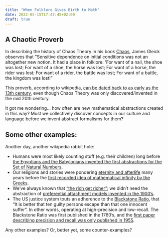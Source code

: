 ```yaml
---
title: "When Folklore Gives Birth to Math"
date: 2022-05-15T17:47:45+02:00
draft: true
---
```


## A Chaotic Proverb
In describing the history of Chaos Theory in his book [Chaos](https://www.amazon.com/Chaos-Making-Science-James-Gleick/dp/0143113453), James Gleick observes that "Sensitive dependence on initial conditions was not an altogether new notion. It had a place in folklore: 'For want of a nail, the shoe was lost; For want of a shoe, the horse was lost; For want of a horse, the rider was lost; For want of a rider, the battle was lost; For want of a battle, the kingdom was lost!”

This proverb, according to wikipedia, [can be dated back to as early as the 13th century](https://en.wikipedia.org/wiki/For_Want_of_a_Nail), even though Chaos Theory was only discovered/invented in the mid 20th century.

It got me wondering... how often are new mathematical abstractions created in this way? Must we collectively discover concepts in our culture and language before we invent abstract formalisms for them?

## Some other examples:
Another day, another wikipedia rabbit hole:
* Humans were most likely counting stuff (e.g. their children) long before [the Egyptians and the Babylonians invented the first abstractions for the Set of Natural Numbers](https://en.wikipedia.org/wiki/Natural_number#Ancient_roots).
* Our religions and stories were pondering [eternity and afterlife](https://en.wikipedia.org/wiki/Heaven) many years before the [first recorded idea of mathematical infinity by the Greeks](https://en.wikipedia.org/wiki/Infinity#History).
* We’ve always known that [“the rich get richer”](https://en.wikipedia.org/wiki/The_rich_get_richer_and_the_poor_get_poorer); we didn’t need the abstraction of [preferential attachment models invented in the 1900’s](https://en.wikipedia.org/wiki/Preferential_attachment#History).
* The US justice system touts an adherence to the [Blackstone Ratio](https://en.wikipedia.org/wiki/Blackstone%27s_ratio), that “It is better that ten guilty persons escape than that one innocent suffer”. In other words, operating at high-precision and low-recall. The Blackstone Ratio was first published in the 1760’s, and the [first paper describing precision and recall was only published in 1955](https://en.wikipedia.org/wiki/Information_retrieval#Timeline).

Any other examples? Or, better yet, some counter-examples?
